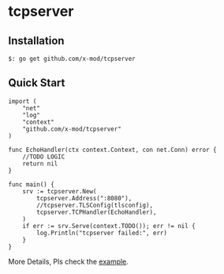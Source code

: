 tcpserver
===

## Installation

````
$: go get github.com/x-mod/tcpserver
````

## Quick Start

````
import (
    "net"
    "log"
	"context"
	"github.com/x-mod/tcpserver"
)

func EchoHandler(ctx context.Context, con net.Conn) error {
    //TODO LOGIC
    return nil
}

func main() {
	srv := tcpserver.New(
		tcpserver.Address(":8080"),
		//tcpserver.TLSConfig(tlsconfig),
		tcpserver.TCPHandler(EchoHandler),
	)
	if err := srv.Serve(context.TODO()); err != nil {
		log.Println("tcpserver failed:", err)
	}
}
````

More Details, Pls check the [example](example/server.go).

